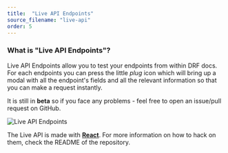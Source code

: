 ```yaml
---
title:  "Live API Endpoints"
source_filename: "live-api"
order: 5
---
```


### What is "Live API Endpoints"?
Live API Endpoints allow you to test your endpoints from within DRF docs. For each endpoints you can press the little *plug* icon which will bring up a modal with all the endpoint's fields and all the relevant information so that you can make a request instantly.

It is still in **beta** so if you face any problems - feel free to open an issue/pull request on GitHub.

<img class="img-responsive" src="/static/images/live-api.png" alt="Live API Endpoints" />

The Live API is made with **[React](https://facebook.github.io/react/)**. For more information on how to hack on them, check the README of the repository.
